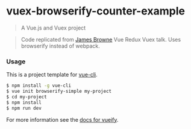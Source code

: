 # vuex-browserify-counter-example

> A Vue.js and Vuex project

> Code replicated from [James Browne](https://www.youtube.com/watch?v=l1KHL-TX3qs) Vue Redux Vuex talk. Uses browserify instead of webpack.


### Usage

This is a project template for [vue-cli](https://github.com/vuejs/vue-cli).

``` bash
$ npm install -g vue-cli
$ vue init browserify-simple my-project
$ cd my-project
$ npm install
$ npm run dev
```

For more information see the [docs for vueify](https://github.com/vuejs/vueify).


